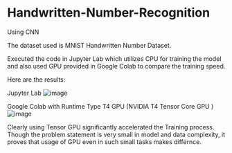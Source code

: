 # Handwritten-Number-Recognition
Using CNN


The dataset used is MNIST Handwritten Number Dataset.

Executed the code in Jupyter Lab which utilizes CPU for training the model and also used GPU provided in Google Colab to compare the training speed.

Here are the results:

Jupyter Lab
![image](https://github.com/adithyak2k03/Handwritten-Number-Recognition/assets/110721429/1545678f-34d5-45fd-81f1-189d8b8e14a8)

Google Colab with Runtime Type T4 GPU (NVIDIA T4 Tensor Core GPU )
![image](https://github.com/adithyak2k03/Handwritten-Number-Recognition/assets/110721429/46d6f001-6259-4a44-9cac-932e05a69eab)


Clearly using Tensor GPU significantly accelerated the Training process. Though the problem statement is very small in model and data complexity, it proves that usage of GPU even in such small tasks makes differnce. 
